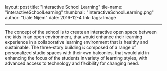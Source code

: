 layout: post
title:  "Interactive School Learning"
tile-name: "interactiveSchoolLearning"
thumbnail: "interactiveSchoolLearning.png"
author: "Liale Nijem"
date:   2016-12-4
link:
tags: Image

 ---

 The concept of the school is to create an interactive open space between the kids in an open environment, that would enhance their learning experience in a collaborative learning environment that is healthy and sustainable.
 The three-story building is composed of a range of personalized studio spaces with their own balconies, that would aid in enhancing the focus of the students in variety of learning styles, with advanced access to technology and flexibility for changing need.
